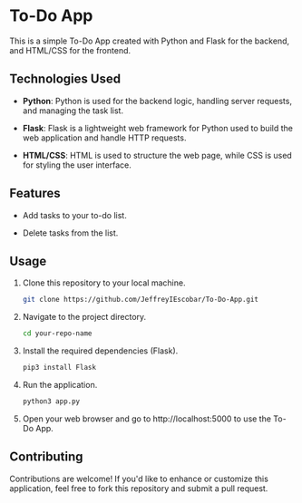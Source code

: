 # To-Do App

This is a simple To-Do App created with Python and Flask for the backend, and HTML/CSS for the frontend.

## Technologies Used

- **Python**: Python is used for the backend logic, handling server requests, and managing the task list.

- **Flask**: Flask is a lightweight web framework for Python used to build the web application and handle HTTP requests.

- **HTML/CSS**: HTML is used to structure the web page, while CSS is used for styling the user interface.

## Features

- Add tasks to your to-do list.

- Delete tasks from the list.

## Usage

1. Clone this repository to your local machine.

   ```bash
   git clone https://github.com/JeffreyIEscobar/To-Do-App.git

2. Navigate to the project directory.

   ```bash
   cd your-repo-name
   ```

3. Install the required dependencies (Flask).

   ```bash
   pip3 install Flask
   ```
4. Run the application.
   ```bash
   python3 app.py
   ```
5. Open your web browser and go to http://localhost:5000 to use the To-Do App.


## Contributing

Contributions are welcome! If you'd like to enhance or customize this application, feel free to fork this repository and submit a pull request.

   
   






   

